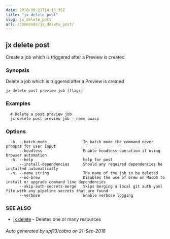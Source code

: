 ```yaml
---
date: 2018-09-21T14:18:35Z
title: "jx delete post"
slug: jx_delete_post
url: /commands/jx_delete_post/
---
```

## jx delete post

Create a job which is triggered after a Preview is created

### Synopsis

Delete a job which is triggered after a Preview is created

```
jx delete post preview job [flags]
```

### Examples

```
  # Delete a post preview job
  jx delete post preview job --name owasp
```

### Options

```
  -b, --batch-mode                In batch mode the command never prompts for user input
      --headless                  Enable headless operation if using browser automation
  -h, --help                      help for post
      --install-dependencies      Should any required dependencies be installed automatically
  -n, --name string               The name of the job to be deleted
      --no-brew                   Disables the use of brew on MacOS to install or upgrade command line dependencies
      --skip-auth-secrets-merge   Skips merging a local git auth yaml file with any pipeline secrets that are found
      --verbose                   Enable verbose logging
```

### SEE ALSO

* [jx delete](/commands/jx_delete/)	 - Deletes one or many resources

###### Auto generated by spf13/cobra on 21-Sep-2018
